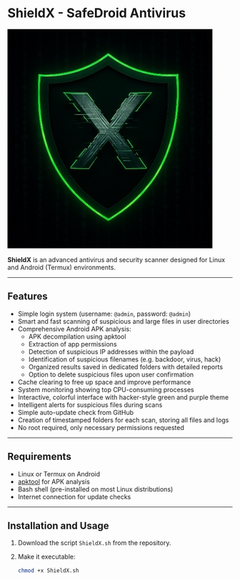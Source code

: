 # ShieldX - SafeDroid Antivirus

![ShieldX Logo](vx.png)  

**ShieldX** is an advanced antivirus and security scanner designed for Linux and Android (Termux) environments.

---

## Features

- Simple login system (username: `@admin`, password: `@admin`)
- Smart and fast scanning of suspicious and large files in user directories
- Comprehensive Android APK analysis:
  - APK decompilation using apktool
  - Extraction of app permissions
  - Detection of suspicious IP addresses within the payload
  - Identification of suspicious filenames (e.g. backdoor, virus, hack)
  - Organized results saved in dedicated folders with detailed reports
  - Option to delete suspicious files upon user confirmation
- Cache clearing to free up space and improve performance
- System monitoring showing top CPU-consuming processes
- Interactive, colorful interface with hacker-style green and purple theme
- Intelligent alerts for suspicious files during scans
- Simple auto-update check from GitHub
- Creation of timestamped folders for each scan, storing all files and logs
- No root required, only necessary permissions requested

---

## Requirements

- Linux or Termux on Android
- [apktool](https://ibotpeaches.github.io/Apktool/) for APK analysis
- Bash shell (pre-installed on most Linux distributions)
- Internet connection for update checks

---

## Installation and Usage

1. Download the script `ShieldX.sh` from the repository.
2. Make it executable:

   ```bash
   chmod +x ShieldX.sh

